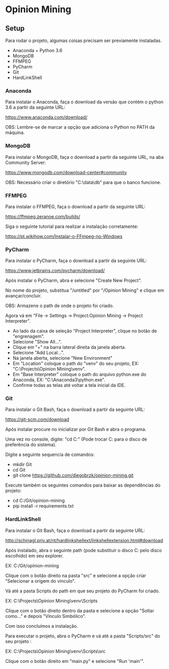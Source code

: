 # Opinion Mining

## Setup

Para rodar o projeto, algumas coisas precisam ser previamente instaladas.

  - Anaconda + Python 3.6
  - MongoDB
  - FFMPEG
  - PyCharm
  - Git
  - HardLinkShell

### Anaconda

Para instalar o Anaconda, faça o download da versão que contém o python 3.6 a partir da seguinte URL:

https://www.anaconda.com/download/

OBS: Lembre-se de marcar a opção que adiciona o Python no PATH da máquina.

### MongoDB

Para instalar o MongoDB, faça o download a partir da seguinte URL, na aba Community Server:

https://www.mongodb.com/download-center#community

OBS: Necessário criar o diretório "C:\data\db" para que o banco funcione.

### FFMPEG

Para instalar o FFMPEG, faça o download a partir da seguinte URL:

https://ffmpeg.zeranoe.com/builds/

Siga o seguinte tutorial para realizar a instalação corretamente:

https://pt.wikihow.com/Instalar-o-FFmpeg-no-Windows

### PyCharm

Para instalar o PyCharm, faça o download a partir da seguinte URL:

https://www.jetbrains.com/pycharm/download/

Após instalar o PyCharm, abra e selecione "Create New Project".

No nome do projeto, substitua "/untitled" por "/Opinion Mining" e clique em avançar/concluir.

OBS: Armazene o path de onde o projeto foi criado.

Agora vá em "File -> Settings -> Project:Opinion Mining -> Project Interpreter".

   - Ao lado da caixa de seleção "Project Interpreter", clique no botão de "engrenagem".
   - Selecione "Show All...".
   - Clique em "+" na barra lateral direita da janela aberta.
   - Selecione "Add Local...".
   - Na janela aberta, selecione "New Environment"
   - Em "Location" coloque o path do "venv" do seu projeto, EX: "C:\Projects\Opinion Mining\venv".
   - Em "Base Interpreter" coloque o path do arquivo python.exe do Anaconda, EX: "C:\Anaconda3\python.exe".
   - Confirme todas as telas até voltar a tela inicial da IDE.

### Git

Para instalar o Git Bash, faça o download a partir da seguinte URL:

https://git-scm.com/download

Após instalar procure no inicializar por Git Bash e abra o programa.

Uma vez no console, digite: "cd C:" (Pode trocar C: para o disco de preferência do sistema).

Digite a seguinte sequencia de comandos:

   - mkdir Git
   - cd Git
   - git clone https://github.com/diegobrzk/opinion-mining.git

Execute também os seguintes comandos para baixar as dependências do projeto:

   - cd C:/Git/opinion-mining
   - pip install -r requirements.txt

### HardLinkShell

Para instalar o Git Bash, faça o download a partir da seguinte URL:

http://schinagl.priv.at/nt/hardlinkshellext/linkshellextension.html#download

Após instalado, abra o seguinte path (pode substituir o disco C: pelo disco escolhido) em seu explorer.

EX: C:/Git/opinion-mining

Clique com o botão direito na pasta "src" e selecione a opção criar "Selecionar a origem do vínculo".

Vá até a pasta Scripts do path em que seu projeto do PyCharm foi criado.

EX: C:\Projects\Opinion Mining\venv\Scripts

Clique com o botão direito dentro da pasta e selecione a opção "Soltar como..." e depois "Vínculo Simbólico".

Com isso concluímos a instalação.

Para executar o projeto, abra o PyCharm e vá até a pasta "Scripts/src" do seu projeto :

EX: C:\Projects\Opinion Mining\venv\Scripts\src

Clique com o botão direito em "main.py" e selecione "Run 'main'".

